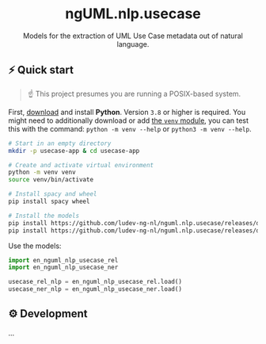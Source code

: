 <h1 align="center">
  ngUML.nlp.usecase
</h1>
<p align="center">Models for the extraction of UML Use Case metadata out of natural language.</p>

## ⚡️ Quick start

> ☝️ This project presumes you are running a POSIX-based system.

First, [download](https://www.python.org/downloads/) and install **Python**. Version `3.8` or higher is required.
You might need to additionally download or add [the `venv` module](https://docs.python.org/3/library/venv.html), 
you can test this with the command: `python -m venv --help` or `python3 -m venv --help`.

```bash
# Start in an empty directory
mkdir -p usecase-app & cd usecase-app

# Create and activate virtual environment
python -m venv venv
source venv/bin/activate

# Install spacy and wheel
pip install spacy wheel

# Install the models
pip install https://github.com/ludev-ng-nl/nguml.nlp.usecase/releases/download/1.0.0/en_nguml_nlp_usecase_ner-1.0.0-py3-none-any.whl
pip install https://github.com/ludev-ng-nl/nguml.nlp.usecase/releases/download/1.0.0/en_nguml_nlp_usecase_rel-1.0.0-py3-none-any.whl
```

Use the models:

```python
import en_nguml_nlp_usecase_rel
import en_nguml_nlp_usecase_ner

usecase_rel_nlp = en_nguml_nlp_usecase_rel.load()
usecase_ner_nlp = en_nguml_nlp_usecase_ner.load()
```

## ⚙️ Development

...